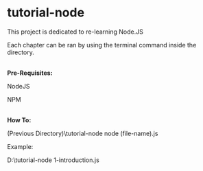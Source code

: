 # tutorial-node

<p>This project is dedicated to re-learning Node.JS</p>
<p>Each chapter can be ran by using the terminal command inside the directory.</p>
<br/>
<b>Pre-Requisites:</b>
<p>NodeJS</p>
<p>NPM</p>
<br/>
<b>How To:</b>
<p>(Previous Directory)\tutorial-node node (file-name).js</p>
<p>Example:</p>
<p>D:\tutorial-node 1-introduction.js</p>
